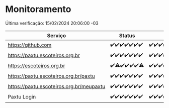 # Monitoramento

Última verificação: 15/02/2024 20:06:00 -03

|Serviço|Status|Últimas 24h|
|---|---|---|
|https://github.com|<span title="2024-02-08: OK=24">✔️</span><span title="2024-02-09: OK=24">✔️</span><span title="2024-02-10: OK=24">✔️</span><span title="2024-02-11: OK=24">✔️</span><span title="2024-02-12: OK=24">✔️</span><span title="2024-02-13: OK=24">✔️</span><span title="2024-02-14: OK=24">✔️</span>|<span title="14/02/2024 21:29:00 -03 : 200">✔️</span><span title="14/02/2024 22:39:00 -03 : 200">✔️</span><span title="14/02/2024 23:13:00 -03 : 200">✔️</span><span title="15/02/2024 00:06:00 -03 : 200">✔️</span><span title="15/02/2024 01:08:00 -03 : 200">✔️</span><span title="15/02/2024 02:07:00 -03 : 200">✔️</span><span title="15/02/2024 03:08:00 -03 : 200">✔️</span><span title="15/02/2024 04:05:00 -03 : 200">✔️</span><span title="15/02/2024 05:08:00 -03 : 200">✔️</span><span title="15/02/2024 06:07:00 -03 : 200">✔️</span><span title="15/02/2024 07:07:00 -03 : 200">✔️</span><span title="15/02/2024 08:03:00 -03 : 200">✔️</span><span title="15/02/2024 09:10:00 -03 : 200">✔️</span><span title="15/02/2024 10:04:00 -03 : 200">✔️</span><span title="15/02/2024 11:04:00 -03 : 200">✔️</span><span title="15/02/2024 12:06:00 -03 : 200">✔️</span><span title="15/02/2024 13:07:00 -03 : 200">✔️</span><span title="15/02/2024 14:06:00 -03 : 200">✔️</span><span title="15/02/2024 15:08:00 -03 : 200">✔️</span><span title="15/02/2024 16:04:00 -03 : 200">✔️</span><span title="15/02/2024 17:03:00 -03 : 200">✔️</span><span title="15/02/2024 18:04:00 -03 : 200">✔️</span><span title="15/02/2024 19:04:00 -03 : 200">✔️</span><span title="15/02/2024 20:06:00 -03 : 200">✔️</span>|
|https://paxtu.escoteiros.org.br|<span title="2024-02-08: OK=24">✔️</span><span title="2024-02-09: OK=24">✔️</span><span title="2024-02-10: OK=24">✔️</span><span title="2024-02-11: OK=24">✔️</span><span title="2024-02-12: OK=24">✔️</span><span title="2024-02-13: OK=24">✔️</span><span title="2024-02-14: OK=24">✔️</span>|<span title="14/02/2024 21:29:00 -03 : 200">✔️</span><span title="14/02/2024 22:39:00 -03 : 200">✔️</span><span title="14/02/2024 23:13:00 -03 : 200">✔️</span><span title="15/02/2024 00:06:00 -03 : 200">✔️</span><span title="15/02/2024 01:08:00 -03 : 200">✔️</span><span title="15/02/2024 02:07:00 -03 : 200">✔️</span><span title="15/02/2024 03:08:00 -03 : 200">✔️</span><span title="15/02/2024 04:05:00 -03 : 200">✔️</span><span title="15/02/2024 05:08:00 -03 : 200">✔️</span><span title="15/02/2024 06:07:00 -03 : 200">✔️</span><span title="15/02/2024 07:07:00 -03 : 200">✔️</span><span title="15/02/2024 08:03:00 -03 : 200">✔️</span><span title="15/02/2024 09:10:00 -03 : 200">✔️</span><span title="15/02/2024 10:04:00 -03 : 200">✔️</span><span title="15/02/2024 11:04:00 -03 : 200">✔️</span><span title="15/02/2024 12:06:00 -03 : 200">✔️</span><span title="15/02/2024 13:07:00 -03 : 200">✔️</span><span title="15/02/2024 14:06:00 -03 : 200">✔️</span><span title="15/02/2024 15:08:00 -03 : 200">✔️</span><span title="15/02/2024 16:04:00 -03 : 200">✔️</span><span title="15/02/2024 17:03:00 -03 : 200">✔️</span><span title="15/02/2024 18:04:00 -03 : 200">✔️</span><span title="15/02/2024 19:04:00 -03 : 200">✔️</span><span title="15/02/2024 20:06:00 -03 : 200">✔️</span>|
|https://escoteiros.org.br|<span title="2024-02-08: OK=24">✔️</span><span title="2024-02-09: OK=23, Falhas=1">⚠️</span><span title="2024-02-10: OK=24">✔️</span><span title="2024-02-11: OK=24">✔️</span><span title="2024-02-12: OK=24">✔️</span><span title="2024-02-13: OK=24">✔️</span><span title="2024-02-14: OK=22, Falhas=2">⚠️</span>|<span title="14/02/2024 21:29:00 -03 : 200">✔️</span><span title="14/02/2024 22:39:00 -03 : 200">✔️</span><span title="14/02/2024 23:13:00 -03 : 200">✔️</span><span title="15/02/2024 00:06:00 -03 : 200">✔️</span><span title="15/02/2024 01:08:00 -03 : 200">✔️</span><span title="15/02/2024 02:07:00 -03 : 200">✔️</span><span title="15/02/2024 03:08:00 -03 : 200">✔️</span><span title="15/02/2024 04:05:00 -03 : 0">❌</span><span title="15/02/2024 05:08:00 -03 : 200">✔️</span><span title="15/02/2024 06:07:00 -03 : 200">✔️</span><span title="15/02/2024 07:07:00 -03 : 200">✔️</span><span title="15/02/2024 08:03:00 -03 : 200">✔️</span><span title="15/02/2024 09:10:00 -03 : 200">✔️</span><span title="15/02/2024 10:04:00 -03 : 200">✔️</span><span title="15/02/2024 11:04:00 -03 : 200">✔️</span><span title="15/02/2024 12:06:00 -03 : 200">✔️</span><span title="15/02/2024 13:07:00 -03 : 200">✔️</span><span title="15/02/2024 14:06:00 -03 : 200">✔️</span><span title="15/02/2024 15:08:00 -03 : 200">✔️</span><span title="15/02/2024 16:04:00 -03 : 200">✔️</span><span title="15/02/2024 17:03:00 -03 : 403">❌</span><span title="15/02/2024 18:04:00 -03 : 200">✔️</span><span title="15/02/2024 19:04:00 -03 : 200">✔️</span><span title="15/02/2024 20:06:00 -03 : 200">✔️</span>|
|https://paxtu.escoteiros.org.br/paxtu|<span title="2024-02-08: OK=24">✔️</span><span title="2024-02-09: OK=24">✔️</span><span title="2024-02-10: OK=24">✔️</span><span title="2024-02-11: OK=24">✔️</span><span title="2024-02-12: OK=24">✔️</span><span title="2024-02-13: OK=24">✔️</span><span title="2024-02-14: OK=24">✔️</span>|<span title="14/02/2024 21:29:00 -03 : 200">✔️</span><span title="14/02/2024 22:39:00 -03 : 200">✔️</span><span title="14/02/2024 23:13:00 -03 : 200">✔️</span><span title="15/02/2024 00:06:00 -03 : 200">✔️</span><span title="15/02/2024 01:08:00 -03 : 200">✔️</span><span title="15/02/2024 02:07:00 -03 : 200">✔️</span><span title="15/02/2024 03:08:00 -03 : 200">✔️</span><span title="15/02/2024 04:05:00 -03 : 200">✔️</span><span title="15/02/2024 05:08:00 -03 : 200">✔️</span><span title="15/02/2024 06:07:00 -03 : 200">✔️</span><span title="15/02/2024 07:07:00 -03 : 200">✔️</span><span title="15/02/2024 08:03:00 -03 : 200">✔️</span><span title="15/02/2024 09:10:00 -03 : 200">✔️</span><span title="15/02/2024 10:04:00 -03 : 200">✔️</span><span title="15/02/2024 11:04:00 -03 : 200">✔️</span><span title="15/02/2024 12:06:00 -03 : 200">✔️</span><span title="15/02/2024 13:07:00 -03 : 200">✔️</span><span title="15/02/2024 14:06:00 -03 : 200">✔️</span><span title="15/02/2024 15:08:00 -03 : 200">✔️</span><span title="15/02/2024 16:04:00 -03 : 200">✔️</span><span title="15/02/2024 17:03:00 -03 : 200">✔️</span><span title="15/02/2024 18:04:00 -03 : 200">✔️</span><span title="15/02/2024 19:04:00 -03 : 200">✔️</span><span title="15/02/2024 20:06:00 -03 : 200">✔️</span>|
|https://paxtu.escoteiros.org.br/meupaxtu|<span title="2024-02-08: OK=24">✔️</span><span title="2024-02-09: OK=24">✔️</span><span title="2024-02-10: OK=24">✔️</span><span title="2024-02-11: OK=24">✔️</span><span title="2024-02-12: OK=24">✔️</span><span title="2024-02-13: OK=24">✔️</span><span title="2024-02-14: OK=24">✔️</span>|<span title="14/02/2024 21:29:00 -03 : 200">✔️</span><span title="14/02/2024 22:39:00 -03 : 200">✔️</span><span title="14/02/2024 23:13:00 -03 : 200">✔️</span><span title="15/02/2024 00:06:00 -03 : 200">✔️</span><span title="15/02/2024 01:08:00 -03 : 200">✔️</span><span title="15/02/2024 02:07:00 -03 : 200">✔️</span><span title="15/02/2024 03:08:00 -03 : 200">✔️</span><span title="15/02/2024 04:05:00 -03 : 200">✔️</span><span title="15/02/2024 05:08:00 -03 : 200">✔️</span><span title="15/02/2024 06:07:00 -03 : 200">✔️</span><span title="15/02/2024 07:07:00 -03 : 200">✔️</span><span title="15/02/2024 08:03:00 -03 : 200">✔️</span><span title="15/02/2024 09:10:00 -03 : 200">✔️</span><span title="15/02/2024 10:04:00 -03 : 200">✔️</span><span title="15/02/2024 11:04:00 -03 : 200">✔️</span><span title="15/02/2024 12:06:00 -03 : 200">✔️</span><span title="15/02/2024 13:07:00 -03 : 200">✔️</span><span title="15/02/2024 14:06:00 -03 : 200">✔️</span><span title="15/02/2024 15:08:00 -03 : 200">✔️</span><span title="15/02/2024 16:04:00 -03 : 200">✔️</span><span title="15/02/2024 17:03:00 -03 : 200">✔️</span><span title="15/02/2024 18:04:00 -03 : 200">✔️</span><span title="15/02/2024 19:04:00 -03 : 200">✔️</span><span title="15/02/2024 20:06:00 -03 : 200">✔️</span>|
|Paxtu Login|<span title="2024-02-08: OK=24">✔️</span><span title="2024-02-09: OK=24">✔️</span><span title="2024-02-10: OK=24">✔️</span><span title="2024-02-11: OK=24">✔️</span><span title="2024-02-12: OK=24">✔️</span><span title="2024-02-13: OK=24">✔️</span><span title="2024-02-14: OK=24">✔️</span>|<span title="14/02/2024 21:29:00 -03 : 200">✔️</span><span title="14/02/2024 22:39:00 -03 : 200">✔️</span><span title="14/02/2024 23:13:00 -03 : 200">✔️</span><span title="15/02/2024 00:06:00 -03 : 200">✔️</span><span title="15/02/2024 01:08:00 -03 : 200">✔️</span><span title="15/02/2024 02:07:00 -03 : 200">✔️</span><span title="15/02/2024 03:08:00 -03 : 200">✔️</span><span title="15/02/2024 04:05:00 -03 : 200">✔️</span><span title="15/02/2024 05:08:00 -03 : 200">✔️</span><span title="15/02/2024 06:07:00 -03 : 200">✔️</span><span title="15/02/2024 07:07:00 -03 : 200">✔️</span><span title="15/02/2024 08:03:00 -03 : 200">✔️</span><span title="15/02/2024 09:10:00 -03 : 200">✔️</span><span title="15/02/2024 10:04:00 -03 : 200">✔️</span><span title="15/02/2024 11:04:00 -03 : 200">✔️</span><span title="15/02/2024 12:06:00 -03 : 200">✔️</span><span title="15/02/2024 13:07:00 -03 : 200">✔️</span><span title="15/02/2024 14:06:00 -03 : 200">✔️</span><span title="15/02/2024 15:08:00 -03 : 200">✔️</span><span title="15/02/2024 16:04:00 -03 : 200">✔️</span><span title="15/02/2024 17:03:00 -03 : 200">✔️</span><span title="15/02/2024 18:04:00 -03 : 200">✔️</span><span title="15/02/2024 19:04:00 -03 : 200">✔️</span><span title="15/02/2024 20:06:00 -03 : 200">✔️</span>|
